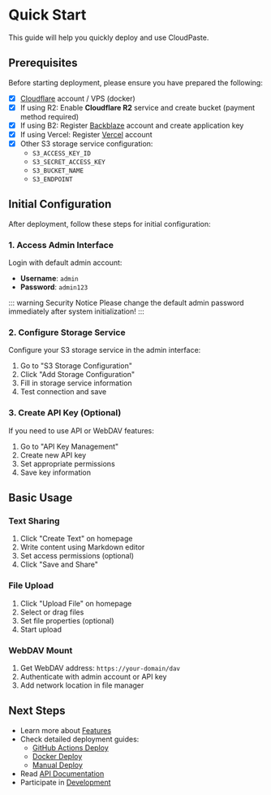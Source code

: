 # Quick Start

This guide will help you quickly deploy and use CloudPaste.

## Prerequisites

Before starting deployment, please ensure you have prepared the following:

- [x] [Cloudflare](https://dash.cloudflare.com) account / VPS (docker)
- [x] If using R2: Enable **Cloudflare R2** service and create bucket (payment method required)
- [x] If using B2: Register [Backblaze](https://www.backblaze.com) account and create application key
- [x] If using Vercel: Register [Vercel](https://vercel.com) account
- [x] Other S3 storage service configuration:
  - `S3_ACCESS_KEY_ID`
  - `S3_SECRET_ACCESS_KEY`
  - `S3_BUCKET_NAME`
  - `S3_ENDPOINT`

## Initial Configuration

After deployment, follow these steps for initial configuration:

### 1. Access Admin Interface

Login with default admin account:

- **Username**: `admin`
- **Password**: `admin123`

::: warning Security Notice
Please change the default admin password immediately after system initialization!
:::

### 2. Configure Storage Service

Configure your S3 storage service in the admin interface:

1. Go to "S3 Storage Configuration"
2. Click "Add Storage Configuration"
3. Fill in storage service information
4. Test connection and save

### 3. Create API Key (Optional)

If you need to use API or WebDAV features:

1. Go to "API Key Management"
2. Create new API key
3. Set appropriate permissions
4. Save key information

## Basic Usage

### Text Sharing

1. Click "Create Text" on homepage
2. Write content using Markdown editor
3. Set access permissions (optional)
4. Click "Save and Share"

### File Upload

1. Click "Upload File" on homepage
2. Select or drag files
3. Set file properties (optional)
4. Start upload

### WebDAV Mount

1. Get WebDAV address: `https://your-domain/dav`
2. Authenticate with admin account or API key
3. Add network location in file manager

## Next Steps

- Learn more about [Features](/en/guide/features)
- Check detailed deployment guides:
  - [GitHub Actions Deploy](/en/guide/deploy-github-actions)
  - [Docker Deploy](/en/guide/deploy-docker)
  - [Manual Deploy](/en/guide/deploy-manual)
- Read [API Documentation](/en/api/)
- Participate in [Development](/en/development/)
